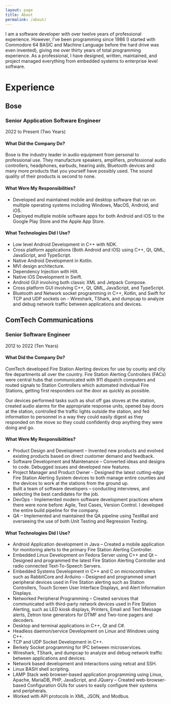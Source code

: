 ```yaml
---
layout: page
title: About
permalink: /about/
---
```


I am a software developer with over twelve years of professional experience. However, I’ve been programming since 1986 (I started with Commodore 64 BASIC and Machine Language before the hard drive was even invented), giving me over thirty years of total programming experience. As a professional, I have designed, written, maintained, and project managed everything from embedded systems to enterprise level software. 

# Experience
 
## Bose
### Senior Application Software Engineer
2022 to Present (Two Years)

#### What Did the Company Do?
Bose is the industry leader in audio equipment from personal to professional use. They manufacture speakers, amplifiers, professional audio controllers, headphones, earbuds, hearing aids, Bluetooth devices and many more products that you yourself have possibly used. The sound quality of their products is second to none.

#### What Were My Responsibilities?
- Developed and maintained mobile and desktop software that ran on multiple operating systems including Windows, MacOS, Android, and iOS.
- Deployed multiple mobile software apps for both Android and iOS to the Google Play Store and the Apple App Store.

#### What Technologies Did I Use?
- Low level Android Development in C++ with NDK.
- Cross platform applications (Both Android and iOS) using C++, Qt, QML, JavaScript, and TypeScript.
- Native Android Development in Kotlin.
- MVI design architecture.
- Dependency Injection with Hilt.
- Native iOS Development in Swift.
- Android GUI involving both classic XML and Jetpack Compose.
- Cross platform GUI involving C++, Qt, QML, JavaScript, and TypeScript.
- Bluetooth and Network socket programming in C++, Kotlin, and Swift for TCP and UDP sockets on - Wireshark, TShark, and dumpcap to analyze and debug network traffic between applications and devices.
 
## ComTech Communications
### Senior Software Engineer
2012 to 2022 (Ten Years)

#### What Did the Company Do?
ComTech developed Fire Station Alerting devices for use by county and city fire departments all over the country. Fire Station Alerting Controllers (FACs) were central hubs that communicated with 911 dispatch computers and routed signals to Station Controllers which automated individual Fire Stations, getting first responders out the door as quickly as possible. 

Our devices performed tasks such as shut off gas stoves at the station, created audio alarms for the appropriate response units, opened bay doors at the station, controlled the traffic lights outside the station, and fed information to personnel in a way they could easily digest as they responded on the move so they could confidently drop anything they were doing and go.

#### What Were My Responsibilities?
- Product Design and Development – Invented new products and evolved existing products based on direct customer demand and feedback.
- Software Development and Maintenance – Converted ideas and designs to code. Debugged issues and developed new features.
- Project Manager and Product Owner - Designed the latest cutting-edge Fire Station Alerting System devices to both manage entire counties and the devices to work at the stations from the ground up.
- Built a team of software developers – conducting interviews, and selecting the best candidates for the job.
- DevOps - Implemented modern software development practices where there were none before: Agile, Test Cases, Version Control. I developed the entire build pipeline for the company.
- QA – Implemented and maintained the QA pipeline using TestRail and overseeing the use of both Unit Testing and Regression Testing.

#### What Technologies Did I Use?
- Android Application development in Java – Created a mobile application for monitoring alerts to the primary Fire Station Alerting Controller.
- Embedded Linux Development on Fedora Server using C++ and Qt – Designed and programmed the latest Fire Station Alerting Controller and radio connected Text-To-Speech Servers.
- Embedded Systems Development in C++ and C on microcontrollers such as RabbitCore and Arduino – Designed and programmed smart peripheral devices used in Fire Station alerting such as Station Controllers, Touch Screen User Interface Displays, and Alert Information Displays.
- Networked Peripheral Programming – Created services that communicated with third-party network devices used in Fire Station Alerting, such as LED kiosk displays, Printers, Email and Text Message alerts, Zetron tone generators for DTMF and Two-tone pagers and decoders.
- Desktop and terminal applications in C++, Qt and C#.
- Headless daemon/service Development on Linux and Windows using C++.
- TCP and UDP Socket Development in C++.
- Berkely Socket programming for IPC between microservices.
- Wireshark, TShark, and dumpcap to analyze and debug network traffic between applications and devices.
- Network based development and interactions using netcat and SSH.
- Linux BASH shell scripting.
- LAMP Stack web browser-based application programming using Linux, Apache, MariaDB, PHP, JavaScript, and JQuery – Created web-browser-based Configuration GUIs for users to easily configure their systems and peripherals.
- Worked with API protocols in XML, JSON, and Modbus.
